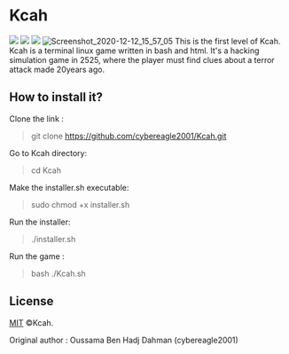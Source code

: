 # Kcah
  <a target="_blank" href="Language" title="Language"><img src="https://img.shields.io/badge/language-bash-GREEN"></a>
  <a target="_blank" href="Language" title="Language"><img src="https://img.shields.io/badge/language-html-Green"></a>
  <a target="_blank" href="OS" title="OS"><img src="https://img.shields.io/static/v1?label=OS&message=linux&color=red"></a>
![Screenshot_2020-12-12_15_57_05](https://user-images.githubusercontent.com/63789665/101987165-b5ec8300-3c92-11eb-9a57-599fb98cfd2a.png)
This is the first level of Kcah.
Kcah is a terminal linux game written in bash and html. It's a hacking simulation game in 2525, where the player must find clues about a terror attack made 20years ago.
## How to install it?

Clone the link :
> git clone https://github.com/cybereagle2001/Kcah.git

Go to Kcah directory:

> cd Kcah 

Make the installer.sh executable:

> sudo chmod +x installer.sh

Run the installer:

> ./installer.sh

Run the game :
> bash ./Kcah.sh

## License

[MIT](https://choosealicense.com/licenses/mit/) ©Kcah.

Original author : Oussama Ben Hadj Dahman (cybereagle2001)
